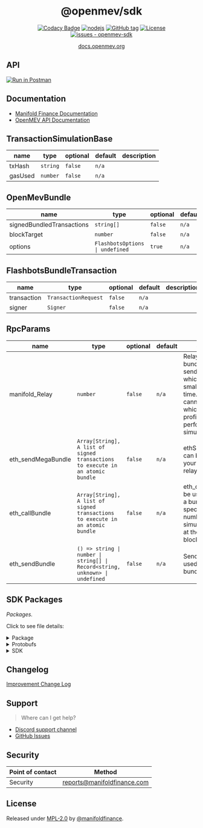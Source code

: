 <span align="center">

# @openmev/sdk

[![Codacy Badge](https://app.codacy.com/project/badge/Grade/c4566fcdc50a49eba6e07264443bd5c0)](https://www.codacy.com/gh/manifoldfinance/openmev-sdk/dashboard?utm_source=github.com&utm_medium=referral&utm_content=manifoldfinance/openmev-sdk&utm_campaign=Badge_Grade)
[![nodejs](https://github.com/manifoldfinance/openmev-sdk/workflows/nodejs/badge.svg)](https://github.com/manifoldfinance/openmev-sdk/actions?query=workflow:"nodejs")
[![GitHub tag](https://img.shields.io/github/tag/manifoldfinance/openmev-sdk?include_prereleases=&sort=semver)](https://github.com/manifoldfinance/openmev-sdk/releases/)
[![License](https://img.shields.io/badge/spdx-apache--2.0-informational)](#license)
[![issues - openmev-sdk](https://img.shields.io/github/issues/manifoldfinance/openmev-sdk)](https://github.com/manifoldfinance/openmev-sdk/issues)

[docs.openmev.org](https://docs.openmev.org)

</span>

## API

[![Run in Postman](https://run.pstmn.io/button.svg)](https://god.gw.postman.com/run-collection/14127676-2218bc61-1b7e-41af-824c-287c283f3548?action=collection%2Ffork&collection-url=entityId%3D14127676-2218bc61-1b7e-41af-824c-287c283f3548%26entityType%3Dcollection%26workspaceId%3D8cb582a0-5269-4437-bc39-67110c80bd4b)

## Documentation

- [Manifold Finance Documentation](https://manifoldfinance.github.io/documentation/)
- [OpenMEV API Documentation](https://documenter.getpostman.com/view/14127676/UUy1fSj2)

## TransactionSimulationBase

| name    | type     | optional | default | description |
| ------- | -------- | -------- | ------- | ----------- |
| txHash  | `string` | `false`  | `n/a`   |             |
| gasUsed | `number` | `false`  | `n/a`   |             |

## OpenMevBundle

| name                      | type                            | optional | default | description |
| ------------------------- | ------------------------------- | -------- | ------- | ----------- |
| signedBundledTransactions | `string[]`                      | `false`  | `n/a`   |             |
| blockTarget               | `number`                        | `false`  | `n/a`   |             |
| options                   | `FlashbotsOptions \| undefined` | `true`   | `n/a`   |             |

## FlashbotsBundleTransaction

| name        | type                 | optional | default | description |
| ----------- | -------------------- | -------- | ------- | ----------- |
| transaction | `TransactionRequest` | `false`  | `n/a`   |             |
| signer      | `Signer`             | `false`  | `n/a`   |             |

## RpcParams

| name               | type                                                                          | optional | default | description                                                                                                                                                                           |
| ------------------ | ----------------------------------------------------------------------------- | -------- | ------- | ------------------------------------------------------------------------------------------------------------------------------------------------------------------------------------- |
| manifold_Relay     | `number`                                                                      | `false`  | `n/a`   | Relay simulates bundles before sending to miners which can take a small amount of time. The relay cannot determine which bundles are profitable without performing a full simulation. |
| eth_sendMegaBundle | `Array[String], A list of signed transactions to execute in an atomic bundle` | `false`  | `n/a`   | ethSendMegaBundle can be used to send your bundles to the relay.                                                                                                                      |
| eth_callBundle     | `Array[String], A list of signed transactions to execute in an atomic bundle` | `false`  | `n/a`   | eth_callBundle can be used to simulate a bundle against a specific block number, including simulating a bundle at the top of the next block.                                          |
| eth_sendBundle     | `() => string \| number \| string[] \| Record<string, unknown> \| undefined`  | `false`  | `n/a`   | SendBundle can be used to send your bundles to the relay.                                                                                                                             |

## SDK Packages

_Packages._

Click to see file details:

<details>
  <summary>Package</summary>
  <br>

This file does something and its purpose is to do abc.

  <hr>
</details>

<details>
  <summary>Protobufs</summary>
  <br>

This file deploys the contracts on `mainnet`

  <hr>
</details>

<details>
  <summary>SDK</summary>
  <br>

This file does something and its purpose is to do abc.

  <hr>
</details>

## Changelog

[Improvement Change Log](CHANGELOG.md)

## Support

> Where can I get help?

- [Discord support channel](https://openmev.page.link/support-chat)
- [GitHub Issues](https://openmev.page.link/support)

## Security

| Point of contact | Method                      |
| ---------------- | --------------------------- |
| Security         | reports@manifoldfinance.com |

## License

Released under [MPL-2.0](/LICENSE) by
[@manifoldfinance](https://github.com/manifoldfinance).

<!-- Additional information for licenses should be in the SPDX- format -->

